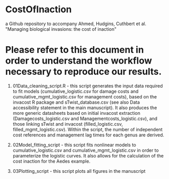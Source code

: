 # CostOfInaction

a Github repository to accompany Ahmed, Hudgins, Cuthbert et al. "Managing biological invasions: the cost of inaction"


# Please refer to this document in order to understand the workflow necessary to reproduce our results.

1. 01Data_cleaning_script.R - this script generates the input data required to fit models (cumulative_logistic.csv for damage costs and cumulative_mgmt_logistic.csv for management costs), based on the invacost R package and sTwist_database.csv (see also Data accessibility statement in the main manuscript). It also produces the more generic datasheets based on initial invacost extraction (Damagecosts_logistic.csv and Managementcosts_logistic.csv), and those linking sTwist and invacost (filled_logistic.csv, filled_mgmt_logistic.csv). Within the script, the number of independent cost references and management lag times for each genus are derived.

2. 02Model_fitting_script - this script fits nonlinear models to cumulative_logistic.csv and cumulative_mgmt_logistic.csv in order to parameterize the logistic curves. It also allows for the calculation of the cost inaction for the Aedes example.

3. 03Plotting_script  - this script plots all figures in the manuscript